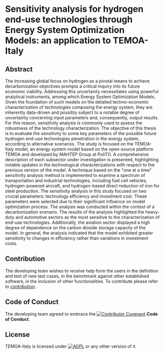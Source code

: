 # Sensitivity analysis for hydrogen end-use technologies through Energy System Optimization Models: an application to TEMOA-Italy
## Abstract

The increasing global focus on hydrogen as a pivotal means to achieve decarbonization objectives prompts a critical inquiry into its future economic viability. Addressing this uncertainty necessitates using powerful analytical instruments, among which Energy System Optimization Models.
Given the foundation of such models on the detailed techno-economic characterization of technologies composing the energy system, they are inherently data-driven and possibly subject to a notable degree of uncertainty concerning input parameters and, consequently, output results. For this reason, sensitivity analysis is commonly used to assess the robustness of the technology characterization.
The objective of this thesis is to evaluate the sensitivity to some key parameters of the possible future hydrogen end-use technologies penetration in the energy system, according to alternative scenarios. The study is focused on the TEMOA-Italy model, an energy system model based on the open-source platform TEMOA and developed by MAHTEP Group at PoliTO.
A comprehensive description of each subsector under investigation is presented, highlighting notable updates in the technological characterizations with respect to the previous version of the model.
A technique based on the "one at a time" sensitivity analysis method is implemented to examine a spectrum of transportation and industrial technologies, including fuel cell vehicles, hydrogen-powered aircraft, and hydrogen-based direct reduction of iron for steel production. The sensitivity analysis in this study focused on two crucial parameters: technology efficiency and investment cost. These parameters were selected due to their significant influence on model optimization process. The analysis was conducted within the context of a decarbonization scenario.
The results of the analysis highlighted the heavy-duty and automotive sectors as the most sensitive to the characterization of end-use technologies. Additionally, the aviation sector displayed a high degree of dependence on the carbon dioxide storage capacity of the model. In general, the analysis indicated that the model exhibited greater sensitivity to changes in efficiency rather than variations in investment costs.


## Contribution

The developing team wishes to receive help form the users in the definition and test of new test cases, in the benchmark against other established software, in the inclusion of other functionalities.
To contribute please refer to [contribution](CONTRIBUTION.md).

## Code of Conduct

The developing team agreed to embrace the [![Contributor Covenant](https://img.shields.io/badge/Contributor%20Covenant-2.1-4baaaa.svg)](CODE_OF_CONDUCT.md) **Code of Conduct**.
 
## License
TEMOA-Italy is licensed under [![AGPL](https://www.gnu.org/graphics/agplv3-with-text-100x42.png)](LICENSE) or any other version of it.
